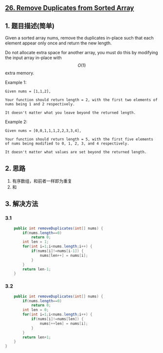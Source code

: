 ## [26. Remove Duplicates from Sorted Array](https://leetcode-cn.com/problems/remove-duplicates-from-sorted-array/)

## 1. 题目描述\(简单\)

Given a sorted array nums, remove the duplicates in-place such that each element appear only once and return the new length.

Do not allocate extra space for another array, you must do this by modifying the input array in-place with $$O(1)$$ extra memory.

Example 1:

```
Given nums = [1,1,2],

Your function should return length = 2, with the first two elements of nums being 1 and 2 respectively.

It doesn't matter what you leave beyond the returned length.
```

Example 2:

```
Given nums = [0,0,1,1,1,2,2,3,3,4],

Your function should return length = 5, with the first five elements of nums being modified to 0, 1, 2, 3, and 4 respectively.

It doesn't matter what values are set beyond the returned length.
```

## 2. 思路

1. 有序数组，和前者一样即为重复
2. 和

## 3. 解决方法

### 3.1

```java
    public int removeDuplicates(int[] nums) {
        if(nums.length==0)
            return 0;
        int len = 1;
        for(int i=1;i<nums.length;i++) {
            if(nums[i]!=nums[i-1]) {
                nums[len++] = nums[i];
            }
        }
        return len-1;
    }
```

### 3.2



```java
    public int removeDuplicates(int[] nums) {
		if(nums.length==0)
			return 0;
		int len = 0;
		for(int i=1;i<nums.length;i++) {
			if(nums[i]!=nums[len]) {
				nums[++len] = nums[i];
			}
		}
		return len+1;
	}
}
```




